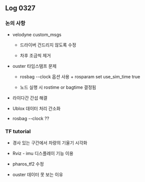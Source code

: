 ## Log 0327



### 논의 사항

* velodyne custom_msgs
  
  * 드라이버 건드리지 않도록 수정
  
  * 차후 조금씩 제거

* ouster 타임스탬프 문제
  
  * rosbag --clock 옵션 사용 + rosparam set use_sim_time true
  
  * 노드 실행 시 rostime or bagtime 결정됨

* 라이다간 간섭 해결

* Ublox 데이터 처리 간소화

* rosbag --clock ??



### TF tutorial



* 경사 있는 구간에서 차량의 기울기 시각화

* Rviz - imu 디스플레이 기능 이용

* pharos_tf2 수정

* ouster 데이터 못 보는 이유







